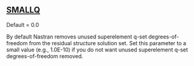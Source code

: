 ## [SMALLQ](https://nexus.hexagon.com/documentationcenter/bundle/MSC_Nastran_2022.4/page/Nastran_Combined_Book/qrg/parameters/TOC.SMALLQ.xhtml)

Default = 0.0

By default Nastran removes unused superelement q-set degrees-of-freedom from the residual structure solution set. Set this parameter to a small value (e.g., 1.0E-10) if you do not want unused superelement q-set degrees-of-freedom removed.

